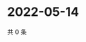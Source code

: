 # 2022-05-14

共 0 条

<!-- BEGIN WEIBO -->
<!-- 最后更新时间 Sat May 14 2022 16:02:14 GMT+0800 (China Standard Time) -->

<!-- END WEIBO -->
